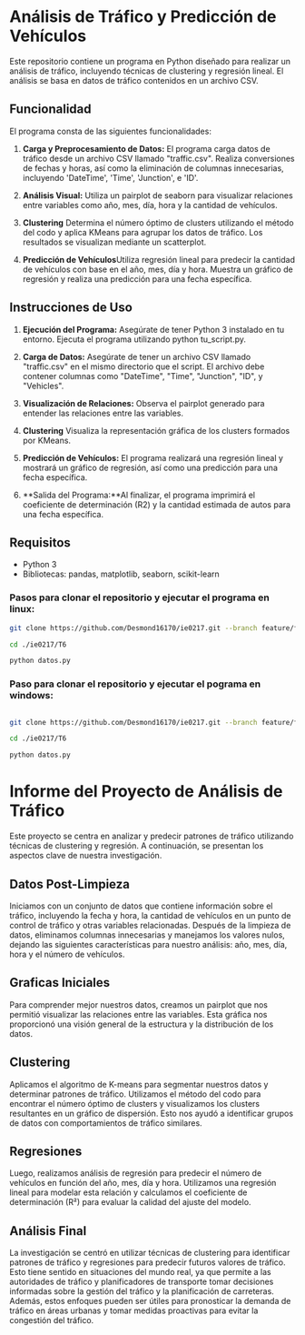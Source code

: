 # Análisis de Tráfico y Predicción de Vehículos

Este repositorio contiene un programa en Python diseñado para realizar un análisis de tráfico, incluyendo técnicas de clustering y regresión lineal. El análisis se basa en datos de tráfico contenidos en un archivo CSV.

## Funcionalidad

El programa consta de las siguientes funcionalidades:

1. **Carga y Preprocesamiento de Datos:** El programa carga datos de tráfico desde un archivo CSV llamado "traffic.csv". Realiza conversiones de fechas y horas, así como la eliminación de columnas innecesarias, incluyendo 'DateTime', 'Time', 'Junction', e 'ID'.

2. **Análisis Visual:** Utiliza un pairplot de seaborn para visualizar relaciones entre variables como año, mes, día, hora y la cantidad de vehículos.

3. **Clustering** Determina el número óptimo de clusters utilizando el método del codo y aplica KMeans para agrupar los datos de tráfico. Los resultados se visualizan mediante un scatterplot.

4. **Predicción de Vehículos**Utiliza regresión lineal para predecir la cantidad de vehículos con base en el año, mes, día y hora. Muestra un gráfico de regresión y realiza una predicción para una fecha específica.


## Instrucciones de Uso

1. **Ejecución del Programa:** Asegúrate de tener Python 3 instalado en tu entorno. Ejecuta el programa utilizando python tu_script.py.

2. **Carga de Datos:** Asegúrate de tener un archivo CSV llamado "traffic.csv" en el mismo directorio que el script. El archivo debe contener columnas como "DateTime", "Time", "Junction", "ID", y "Vehicles".

3. **Visualización de Relaciones:** Observa el pairplot generado para entender las relaciones entre las variables.

4. **Clustering** Visualiza la representación gráfica de los clusters formados por KMeans.

5. **Predicción de Vehículos:** El programa realizará una regresión lineal y mostrará un gráfico de regresión, así como una predicción para una fecha específica.

5. **Salida del Programa:**Al finalizar, el programa imprimirá el coeficiente de determinación (R2) y la cantidad estimada de autos para una fecha específica.

## Requisitos

- Python 3
- Bibliotecas: pandas, matplotlib, seaborn, scikit-learn

### Pasos para clonar el repositorio y ejecutar el programa en linux:
```bash
git clone https://github.com/Desmond16170/ie0217.git --branch feature/feature-T6 --single-branch

cd ./ie0217/T6

python datos.py

```

### Paso para clonar el repositorio y ejecutar el pograma en windows:


```bash

git clone https://github.com/Desmond16170/ie0217.git --branch feature/feature-T6 --single-branch

cd ./ie0217/T6

python datos.py
```

# Informe del Proyecto de Análisis de Tráfico
Este proyecto se centra en analizar y predecir patrones de tráfico utilizando técnicas de clustering y regresión. A continuación, se presentan los aspectos clave de nuestra investigación.

## Datos Post-Limpieza
Iniciamos con un conjunto de datos que contiene información sobre el tráfico, incluyendo la fecha y hora, la cantidad de vehículos en un punto de control de tráfico y otras variables relacionadas. Después de la limpieza de datos, eliminamos columnas innecesarias y manejamos los valores nulos, dejando las siguientes características para nuestro análisis: año, mes, día, hora y el número de vehículos.

## Graficas Iniciales 
Para comprender mejor nuestros datos, creamos un pairplot que nos permitió visualizar las relaciones entre las variables. Esta gráfica nos proporcionó una visión general de la estructura y la distribución de los datos.

## Clustering
Aplicamos el algoritmo de K-means para segmentar nuestros datos y determinar patrones de tráfico. Utilizamos el método del codo para encontrar el número óptimo de clusters y visualizamos los clusters resultantes en un gráfico de dispersión. Esto nos ayudó a identificar grupos de datos con comportamientos de tráfico similares.

## Regresiones 
Luego, realizamos análisis de regresión para predecir el número de vehículos en función del año, mes, día y hora. Utilizamos una regresión lineal para modelar esta relación y calculamos el coeficiente de determinación (R²) para evaluar la calidad del ajuste del modelo.

## Análisis Final
La investigación se centró en utilizar técnicas de clustering para identificar patrones de tráfico y regresiones para predecir futuros valores de tráfico. Esto tiene sentido en situaciones del mundo real, ya que permite a las autoridades de tráfico y planificadores de transporte tomar decisiones informadas sobre la gestión del tráfico y la planificación de carreteras. Además, estos enfoques pueden ser útiles para pronosticar la demanda de tráfico en áreas urbanas y tomar medidas proactivas para evitar la congestión del tráfico.
